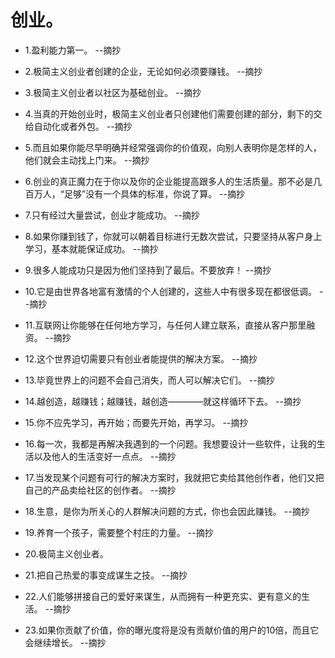 # 创业。

- 1.盈利能力第一。 --摘抄

- 2.极简主义创业者创建的企业，无论如何必须要赚钱。 --摘抄

- 3.极简主义创业者以社区为基础创业。 --摘抄

- 4.当真的开始创业时，极简主义创业者只创建他们需要创建的部分，剩下的交给自动化或者外包。 --摘抄

- 5.而且如果你能尽早明确并经常强调你的价值观，向别人表明你是怎样的人，他们就会主动找上门来。 --摘抄

- 6.创业的真正魔力在于你以及你的企业能提高跟多人的生活质量。那不必是几百万人，“足够”没有一个具体的标准，你说了算。 --摘抄

- 7.只有经过大量尝试，创业才能成功。 --摘抄

- 8.如果你赚到钱了，你就可以朝着目标进行无数次尝试，只要坚持从客户身上学习，基本就能保证成功。 --摘抄

- 9.很多人能成功只是因为他们坚持到了最后。不要放弃！ --摘抄

- 10.它是由世界各地富有激情的个人创建的，这些人中有很多现在都很低调。 --摘抄

- 11.互联网让你能够在任何地方学习，与任何人建立联系，直接从客户那里融资。 --摘抄

- 12.这个世界迫切需要只有创业者能提供的解决方案。 --摘抄

- 13.毕竟世界上的问题不会自己消失，而人可以解决它们。 --摘抄

- 14.越创造，越赚钱；越赚钱，越创造————就这样循环下去。 --摘抄

- 15.你不应先学习，再开始；而要先开始，再学习。 --摘抄

- 16.每一次，我都是再解决我遇到的一个问题。我想要设计一些软件，让我的生活以及他人的生活变好一点点。 --摘抄

- 17.当发现某个问题有可行的解决方案时，我就把它卖给其他创作者，他们又把自己的产品卖给社区的创作者。 --摘抄

- 18.生意，是你为所关心的人群解决问题的方式，你也会因此赚钱。 --摘抄

- 19.养育一个孩子，需要整个村庄的力量。 --摘抄

- 20.极简主义创业者。

- 21.把自己热爱的事变成谋生之技。 --摘抄

- 22.人们能够拼接自己的爱好来谋生，从而拥有一种更充实、更有意义的生活。 --摘抄

- 23.如果你贡献了价值，你的曝光度将是没有贡献价值的用户的10倍，而且它会继续增长。 --摘抄
